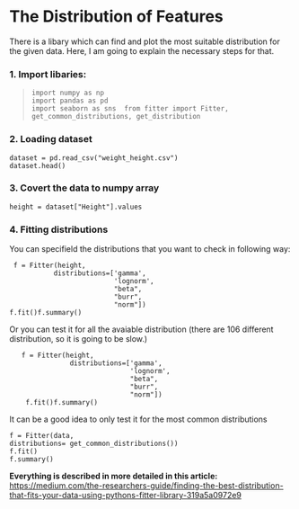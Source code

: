 # The Distribution of Features

There is a libary which can find and plot the most suitable distribution for the given data. Here, I am going to explain the necessary steps for that.

### 1. Import libaries:
>     import numpy as np   
>     import pandas as pd   
>     import seaborn as sns  from fitter import Fitter, get_common_distributions, get_distribution

### 2. Loading dataset

    dataset = pd.read_csv("weight_height.csv")  
    dataset.head()

### 3. Covert the data to numpy array

    height = dataset["Height"].values

### 4. Fitting distributions
 You can specifield the distributions that you want to check in following way: 

     f = Fitter(height,  
               distributions=['gamma',  
                              'lognorm',  
                              "beta",  
                              "burr",  
                              "norm"])  
    f.fit()f.summary()
Or you can test it for all the avaiable distribution (there are 106 different distribution,  so it is going to be slow.)

       f = Fitter(height,  
                   distributions=['gamma',  
                                  'lognorm',  
                                  "beta",  
                                  "burr",  
                                  "norm"])  
        f.fit()f.summary()
It can be a good idea to only test it for the most common distributions

    f = Fitter(data,  
    distributions= get_common_distributions())  
    f.fit()  
    f.summary()

**Everything is described in more detailed in this article:**
https://medium.com/the-researchers-guide/finding-the-best-distribution-that-fits-your-data-using-pythons-fitter-library-319a5a0972e9
